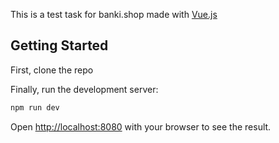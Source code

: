 This is a test task for banki.shop made with [Vue.js](https://v2.vuejs.org/)

## Getting Started

First, clone the repo 

Finally, run the development server:

```bash
npm run dev
```

Open [http://localhost:8080](http://localhost:8080) with your browser to see the result.
